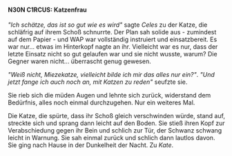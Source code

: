 #### N30N C1RCUS: Katzenfrau

_"Ich schätze, das ist so gut wie es wird"_ sagte _Celes_ zu der Katze, die schläfrig auf ihrem Schoß schnurrte. Der Plan sah solide aus - zumindest auf dem Papier - und WAP war vollständig instruiert und einsatzbereit. Es war nur... etwas im Hinterkopf nagte an ihr. Vielleicht war es nur, dass der letzte Einsatz nicht so gut gelaufen war und sie nicht wusste, warum? Die Gegner waren nicht... überrascht genug gewesen.

_"Weiß nicht, Miezekatze, vielleicht bilde ich mir das alles nur ein?"_. _"Und jetzt fange ich auch noch an, mit Katzen zu reden"_ seufzte sie.

Sie rieb sich die müden Augen und lehnte sich zurück, widerstand dem Bedürfnis, alles noch einmal durchzugehen. Nur ein weiteres Mal.

Die Katze, die spürte, dass ihr Schoß gleich verschwinden würde, stand auf, streckte sich und sprang dann leicht auf den Boden. Sie stieß ihren Kopf zur Verabschiedung gegen ihr Bein und schlich zur Tür, der Schwanz schwang leicht in Warnung. Sie sah einmal zurück und schlich dann lautlos davon. Sie ging nach Hause in der Dunkelheit der Nacht. Zu _Kate_.
